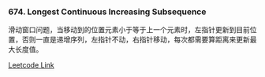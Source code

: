 ### 674. Longest Continuous Increasing Subsequence

滑动窗口问题，当移动到的位置元素小于等于上一个元素时，左指针更新到目前位置，否则一直是递增序列，左指针不动，右指针移动，每次都需要算距离来更新最大长度值。


[Leetcode Link](https://leetcode.com/problems/longest-continuous-increasing-subsequence/)
